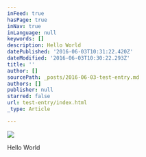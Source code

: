 ```yaml
---
inFeed: true
hasPage: true
inNav: true
inLanguage: null
keywords: []
description: Hello World
datePublished: '2016-06-03T10:31:22.420Z'
dateModified: '2016-06-03T10:30:22.293Z'
title: ''
author: []
sourcePath: _posts/2016-06-03-test-entry.md
authors: []
publisher: null
starred: false
url: test-entry/index.html
_type: Article

---
```

![](https://the-grid-user-content.s3-us-west-2.amazonaws.com/3ddb604f-cd26-40ba-9797-7469faf92735.jpg)

Hello World